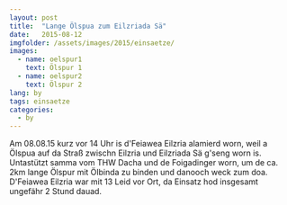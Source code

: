 ```yaml
---
layout: post
title:  "Lange Ölspua zum Eilzriada Sä"
date:   2015-08-12
imgfolder: /assets/images/2015/einsaetze/
images:
  - name: oelspur1
    text: Ölspur 1
  - name: oelspur2
    text: Ölspur 2
lang: by
tags: einsaetze
categories:
  - by
---
```

Am 08.08.15 kurz vor 14 Uhr is d'Feiawea Eilzria alamierd worn, weil a Ölspua auf da Straß zwischn Eilzria und Eilzriada Sä g'seng worn is. Untastützt samma vom THW Dacha und de Foigadinger worn, um de ca. 2km lange Ölspur mit Ölbinda zu binden und danooch weck zum doa. D'Feiawea Eilzria war mit 13 Leid vor Ort, da Einsatz hod insgesamt ungefähr 2 Stund dauad.
